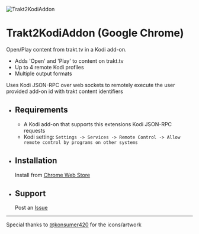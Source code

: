 ![Trakt2KodiAddon](https://raw.githubusercontent.com/anxdpanic/Trakt2KodiAddon-Extension/chrome/images/icon_128.png)
# Trakt2KodiAddon (Google Chrome)

Open/Play content from trakt.tv in a Kodi add-on.

- Adds 'Open' and 'Play' to content on trakt.tv
- Up to 4 remote Kodi profiles
- Multiple output formats

Uses Kodi JSON-RPC over web sockets to remotely execute the user provided add-on id with trakt content identifiers


- Requirements
    -
    
    - A Kodi add-on that supports this extensions Kodi JSON-RPC requests
    - Kodi setting: `Settings -> Services -> Remote Control -> Allow remote control by programs on other systems`

- Installation
    -

    Install from [Chrome Web Store](https://chrome.google.com/webstore/detail/trakt2kodiaddon/ibhhcpgcnpddmbpnidenoncilcjognga)

- Support
    -

    Post an [Issue](https://github.com/anxdpanic/Trakt2KodiAddon-Extension/issues)
---

Special thanks to [@konsumer420](https://twitter.com/konsumer420) for the icons/artwork
